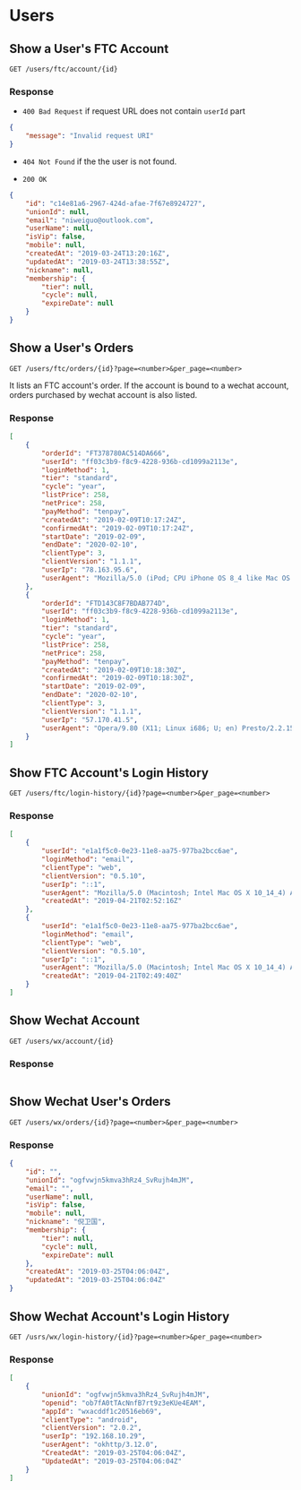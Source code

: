 # Users

## Show a User's FTC Account

    GET /users/ftc/account/{id}

### Response

* `400 Bad Request` if request URL does not contain `userId` part
```json
{
	"message": "Invalid request URI"
}
```

* `404 Not Found` if the the user is not found.

* `200 OK`

```json
{
    "id": "c14e81a6-2967-424d-afae-7f67e8924727",
    "unionId": null,
    "email": "niweiguo@outlook.com",
    "userName": null,
    "isVip": false,
    "mobile": null,
    "createdAt": "2019-03-24T13:20:16Z",
    "updatedAt": "2019-03-24T13:38:55Z",
    "nickname": null,
    "membership": {
        "tier": null,
        "cycle": null,
        "expireDate": null
    }
}
```

## Show a User's Orders

    GET /users/ftc/orders/{id}?page=<number>&per_page=<number>

It lists an FTC account's order. If the account is bound to a wechat account, orders purchased by wechat account is also listed.

### Response

```json
[
    {
        "orderId": "FT378780AC514DA666",
        "userId": "ff03c3b9-f8c9-4228-936b-cd1099a2113e",
        "loginMethod": 1,
        "tier": "standard",
        "cycle": "year",
        "listPrice": 258,
        "netPrice": 258,
        "payMethod": "tenpay",
        "createdAt": "2019-02-09T10:17:24Z",
        "confirmedAt": "2019-02-09T10:17:24Z",
        "startDate": "2019-02-09",
        "endDate": "2020-02-10",
        "clientType": 3,
        "clientVersion": "1.1.1",
        "userIp": "78.163.95.6",
        "userAgent": "Mozilla/5.0 (iPod; CPU iPhone OS 8_4 like Mac OS X) AppleWebKit/600.1.4 (KHTML, like Gecko) CriOS/44.0.2403.67 Mobile/12H143 Safari/600.1.4"
    },
    {
        "orderId": "FTD143C8F7BDAB774D",
        "userId": "ff03c3b9-f8c9-4228-936b-cd1099a2113e",
        "loginMethod": 1,
        "tier": "standard",
        "cycle": "year",
        "listPrice": 258,
        "netPrice": 258,
        "payMethod": "tenpay",
        "createdAt": "2019-02-09T10:18:30Z",
        "confirmedAt": "2019-02-09T10:18:30Z",
        "startDate": "2019-02-09",
        "endDate": "2020-02-10",
        "clientType": 3,
        "clientVersion": "1.1.1",
        "userIp": "57.170.41.5",
        "userAgent": "Opera/9.80 (X11; Linux i686; U; en) Presto/2.2.15 Version/10.10"
    }
]
```

## Show FTC Account's Login History

    GET /users/ftc/login-history/{id}?page=<number>&per_page=<number>

### Response

```json
[
    {
        "userId": "e1a1f5c0-0e23-11e8-aa75-977ba2bcc6ae",
        "loginMethod": "email",
        "clientType": "web",
        "clientVersion": "0.5.10",
        "userIp": "::1",
        "userAgent": "Mozilla/5.0 (Macintosh; Intel Mac OS X 10_14_4) AppleWebKit/537.36 (KHTML, like Gecko) Chrome/73.0.3683.103 Safari/537.36",
        "createdAt": "2019-04-21T02:52:16Z"
    },
    {
        "userId": "e1a1f5c0-0e23-11e8-aa75-977ba2bcc6ae",
        "loginMethod": "email",
        "clientType": "web",
        "clientVersion": "0.5.10",
        "userIp": "::1",
        "userAgent": "Mozilla/5.0 (Macintosh; Intel Mac OS X 10_14_4) AppleWebKit/537.36 (KHTML, like Gecko) Chrome/73.0.3683.103 Safari/537.36",
        "createdAt": "2019-04-21T02:49:40Z"
    }
]
```

## Show Wechat Account

    GET /users/wx/account/{id}

### Response

```json

```

## Show Wechat User's Orders

    GET /users/wx/orders/{id}?page=<number>&per_page=<number>

### Response

```json
{
    "id": "",
    "unionId": "ogfvwjn5kmva3hRz4_SvRujh4mJM",
    "email": "",
    "userName": null,
    "isVip": false,
    "mobile": null,
    "nickname": "倪卫国",
    "membership": {
        "tier": null,
        "cycle": null,
        "expireDate": null
    },
    "createdAt": "2019-03-25T04:06:04Z",
    "updatedAt": "2019-03-25T04:06:04Z"
}
```
## Show Wechat Account's Login History

    GET /usrs/wx/login-history/{id}?page=<number>&per_page=<number>

### Response

```json
[
    {
        "unionId": "ogfvwjn5kmva3hRz4_SvRujh4mJM",
        "openid": "ob7fA0tTAcNnfB7rt9z3eKUe4EAM",
        "appId": "wxacddf1c20516eb69",
        "clientType": "android",
        "clientVersion": "2.0.2",
        "userIp": "192.168.10.29",
        "userAgent": "okhttp/3.12.0",
        "CreatedAt": "2019-03-25T04:06:04Z",
        "UpdatedAt": "2019-03-25T04:06:04Z"
    }
]
```
